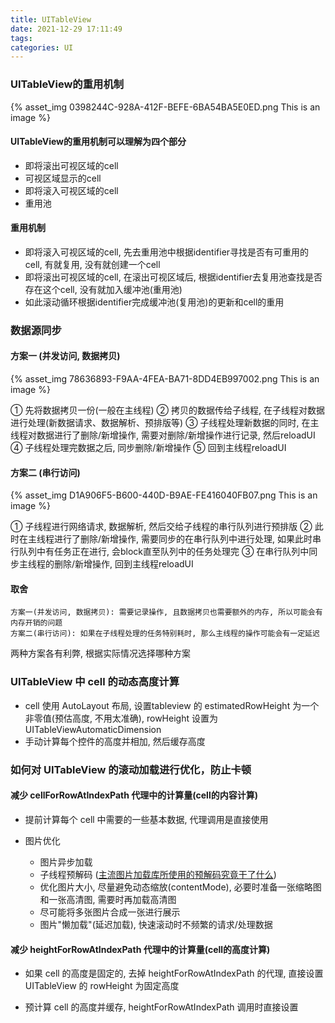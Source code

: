 ```yaml
---
title: UITableView
date: 2021-12-29 17:11:49
tags:
categories: UI
---
```


### UITableView的重用机制

{% asset_img 0398244C-928A-412F-BEFE-6BA54BA5E0ED.png This is an image %}

#### UITableView的重用机制可以理解为四个部分

- 即将滚出可视区域的cell
- 可视区域显示的cell
- 即将滚入可视区域的cell
- 重用池

#### 重用机制

- 即将滚入可视区域的cell, 先去重用池中根据identifier寻找是否有可重用的cell, 有就复用, 没有就创建一个cell
- 即将滚出可视区域的cell, 在滚出可视区域后, 根据identifier去复用池查找是否存在这个cell, 没有就加入缓冲池(重用池)
- 如此滚动循环根据identifier完成缓冲池(复用池)的更新和cell的重用


### 数据源同步

#### 方案一 (并发访问, 数据拷贝)

{% asset_img 78636893-F9AA-4FEA-BA71-8DD4EB997002.png This is an image %}

① 先将数据拷贝一份(一般在主线程)
② 拷贝的数据传给子线程, 在子线程对数据进行处理(新数据请求、数据解析、预排版等)
③ 子线程处理新数据的同时, 在主线程对数据进行了删除/新增操作, 需要对删除/新增操作进行记录, 然后reloadUI
④ 子线程处理完数据之后, 同步删除/新增操作
⑤ 回到主线程reloadUI

#### 方案二 (串行访问)

{% asset_img D1A906F5-B600-440D-B9AE-FE416040FB07.png This is an image %}

① 子线程进行网络请求, 数据解析, 然后交给子线程的串行队列进行预排版
② 此时在主线程进行了删除/新增操作, 需要同步的在串行队列中进行处理, 如果此时串行队列中有任务正在进行, 会block直至队列中的任务处理完
③ 在串行队列中同步主线程的删除/新增操作, 回到主线程reloadUI

#### 取舍

```
方案一(并发访问, 数据拷贝): 需要记录操作, 且数据拷贝也需要额外的内存, 所以可能会有内存开销的问题
方案二(串行访问): 如果在子线程处理的任务特别耗时, 那么主线程的操作可能会有一定延迟
```

两种方案各有利弊, 根据实际情况选择哪种方案


### UITableView 中 cell 的动态高度计算

- cell 使用 AutoLayout 布局, 设置tableview 的 estimatedRowHeight 为一个非零值(预估高度, 不用太准确), rowHeight 设置为 UITableViewAutomaticDimension
- 手动计算每个控件的高度并相加, 然后缓存高度


### 如何对 UITableView 的滚动加载进行优化，防止卡顿

#### 减少 cellForRowAtIndexPath 代理中的计算量(cell的内容计算)

- 提前计算每个 cell 中需要的一些基本数据, 代理调用是直接使用

- 图片优化
    - 图片异步加载
    - 子线程预解码 ([主流图片加载库所使用的预解码究竟干了什么](https://dreampiggy.com/2019/01/18/%E4%B8%BB%E6%B5%81%E5%9B%BE%E7%89%87%E5%8A%A0%E8%BD%BD%E5%BA%93%E6%89%80%E4%BD%BF%E7%94%A8%E7%9A%84%E9%A2%84%E8%A7%A3%E7%A0%81%E7%A9%B6%E7%AB%9F%E5%B9%B2%E4%BA%86%E4%BB%80%E4%B9%88/))
    - 优化图片大小, 尽量避免动态缩放(contentMode), 必要时准备一张缩略图和一张高清图, 需要时再加载高清图
    - 尽可能将多张图片合成一张进行展示
    - 图片"懒加载"(延迟加载), 快速滚动时不频繁的请求/处理数据

#### 减少 heightForRowAtIndexPath 代理中的计算量(cell的高度计算)

- 如果 cell 的高度是固定的, 去掉 heightForRowAtIndexPath 的代理, 直接设置 UITableView 的 rowHeight 为固定高度

- 预计算 cell 的高度并缓存, heightForRowAtIndexPath 调用时直接设置